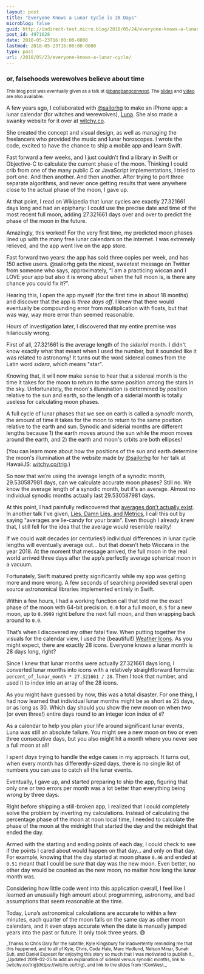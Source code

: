 ```yaml
---
layout: post
title: "Everyone Knows a Lunar Cycle is 28 Days"
microblog: false
guid: http://indirect-test.micro.blog/2018/05/24/everyone-knows-a-lunar-cycle/
post_id: 4971628
date: 2018-05-23T16:00:00-0800
lastmod: 2018-05-23T16:00:00-0800
type: post
url: /2018/05/23/everyone-knows-a-lunar-cycle/
---
```

<h3 class="subtitle">or, falsehoods werewolves believe about time</h3>

<small>This blog post was eventually given as a talk at [@bangbangconwest](https://bangbangcon.com/west). The [slides](https://speakerdeck.com/indirect/how-to-calculate-the-phase-of-the-moon-very-very-badly) and [video](https://www.youtube.com/watch?v=syx4pWxu_sk) are also available.</small>

A few years ago, I collaborated with [@sailorhg](https://twitter.com/sailorhg) to make an iPhone app: a lunar calendar (for witches and werewolves), [Luna](https://itunes.apple.com/us/app/luna-lunar-calendar-for-witches/id1052484934). She also made a swanky website for it over at [witchy.co](http://witchy.co).

She created the concept and visual design, as well as managing the freelancers who provided the music and lunar horoscopes. I wrote the code, excited to have the chance to ship a mobile app and learn Swift.

Fast forward a few weeks, and I just couldn’t find a library in Swift or Objective-C to calculate the current phase of the moon. Thinking I could crib from one of the many public C or JavaScript implementations, I tried to port one. And then another. And then another. After trying to port three separate algorithms, and never once getting results that were anywhere close to the actual phase of the moon, I gave up.

At that point, I read on Wikipedia that lunar cycles are exactly 27.321661 days long and had an epiphany: I could use the precise date and time of the most recent full moon, adding 27.321661 days over and over to predict the phase of the moon in the future.

Amazingly, this worked! For the very first time, my predicted moon phases lined up with the many free lunar calendars on the internet. I was extremely relieved, and the app went live on the app store.

Fast forward two years: the app has sold three copies per week, and has 150 active users. @sailorhg gets the nicest, sweetest message on Twitter from someone who says, approximately, “I am a practicing wiccan and I LOVE your app but also it is wrong about when the full moon is, is there any chance you could fix it?”.

Hearing this, I open the app myself (for the first time in about 18 months) and discover that the app is _three days off_. I knew that there would eventually be compounding error from multiplication with floats, but that was way, way more error than seemed reasonable.

Hours of investigation later, I discovered that my entire premise was hilariously wrong.

First of all, 27.321661 is the average length of the _siderial_ month. I didn't know exactly what that meant when I used the number, but it sounded like it was related to astronomy! It turns out the word sidereal comes from the Latin word _sidera_, which means "star".

Knowing that, it will now make sense to hear that a sidereal month is the time it takes for the moon to return to the same position among the stars in the sky. Unfortunately, the moon's illumination is determined by position relative to the sun and earth, so the length of a siderial month is totally useless for calculating moon phases.

A full cycle of lunar phases that we see on earth is called a _synodic_ month, the amount of time it takes for the moon to return to the same position relative to the earth and sun. Synodic and siderial months are different lengths because 1) the earth moves around the sun while the moon moves around the earth, and 2) the earth and moon's orbits are both ellipses!

(You can learn more about how the positions of the sun and earth determine the moon's illumination at the website made by [@sailorhg](https://twitter.com/sailorhg) for her talk at HawaiiJS: [witchy.co/trig](https://witchy.co/trig).)

So now that we’re using the average length of a synodic month, 29.530587981 days, can we calculate accurate moon phases? Still no. We know the average length of a synodic month, but it's an average. Almost no individual synodic months actually last 29.530587981 days.

At this point, I had painfully rediscovered that [averages don’t actually exist](https://99percentinvisible.org/episode/on-average/). In another talk I've given, [Lies, Damn Lies, and Metrics](https://speakerdeck.com/indirect/lies-damn-lies-and-metrics-1), I call this out by saying "averages are lie-candy for your brain". Even though I already knew that, I still fell for the idea that the average would resemble reality!

If we could wait decades (or centuries!) individual differences in lunar cycle lengths will eventually average out... but that doesn’t help Wiccans in the year 2018. At the moment that message arrived, the full moon in the real world arrived three days after the app’s perfectly average spherical moon in a vacuum.

Fortunately, Swift matured pretty significantly while my app was getting more and more wrong. A few seconds of searching provided several open source astronomical libraries implemented entirely in Swift.

Within a few hours, I had a working function call that told me the exact phase of the moon with 64-bit precision. `0.0` for a full moon, `0.5` for a new moon, up to `0.9999` right before the next full moon, and then wrapping back around to `0.0`.

That’s when I discovered my other fatal flaw. When putting together the visuals for the calendar view, I used the (beautiful!) [Weather Icons](https://erikflowers.github.io/weather-icons/). As you might expect, there are exactly 28 icons. Everyone knows a lunar month is 28 days long, right?

Since I knew that lunar months were actually 27.321661 days long, I converted lunar months into icons with a relatively straightforward formula: `percent_of_lunar_month * 27.321661 / 28`. Then I took that number, and used it to index into an array of the 28 icons.

As you might have guessed by now, this was a total disaster. For one thing, I had now learned that individual lunar months might be as short as 25 days, or as long as 30. Which day should you show the new moon on when two (or even three!) entire days round to an integer icon index of `0`?

As a calendar to help you plan your life around significant lunar events, Luna was still an absolute failure. You might see a new moon on two or even three consecutive days, but you also might hit a month where you never see a full moon at all!

I spent _days_ trying to handle the edge cases in my approach. It turns out, when every month has differently-sized days, there is no single list of numbers you can use to catch all the lunar events.

Eventually, I gave up, and started preparing to ship the app, figuring that only one or two errors per month was a lot better than everything being wrong by three days.

Right before shipping a still-broken app, I realized that I could completely solve the problem by inverting my calculations. Instead of calculating the percentage phase of the moon at noon local time, I needed to calculate the phase of the moon at the midnight that started the day and the midnight that ended the day.

Armed with the starting and ending points of each day, I could check to see if the points I cared about would happen on that day... and only on that day. For example, knowing that the day started at moon phase `0.46` and ended at `0.51` meant that I could be _sure_ that day was the new moon. Even better, no other day would be counted as the new moon, no matter how long the lunar month was.

Considering how little code went into this application overall, I feel like I learned an unusually high amount about programming, astronomy, and bad assumptions that seem reasonable at the time.

Today, Luna’s astronomical calculations are accurate to within a few minutes, each quarter of the moon falls on the same day as other moon calendars, and it even stays accurate when the date is manually jumped years into the past or future. It only took three years. 😅

<small>
_Thanks to Chris Dary for the subtitle, Kyle Kingsbury for inadvertently reminding me that this happened, and to all of Kyle, Chris, Coda Hale, Marc Hedlund, Nelson Minar, Sunah Suh, and Daniel Espeset for enjoying this story so much that I was motivated to publish it._
</small>

<small>
_Updated 2019-02-25 to add an explanation of siderial versus synodic months, link to [witchy.co/trig](https://witchy.co/trig), and link to the slides from !!ConWest._
</small>
